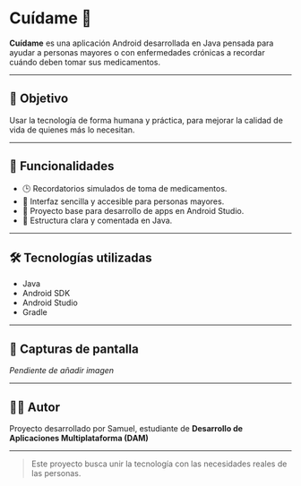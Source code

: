 # Cuídame 💊

**Cuídame** es una aplicación Android desarrollada en Java pensada para ayudar a personas mayores o con enfermedades crónicas a recordar cuándo deben tomar sus medicamentos.

---

## 🧠 Objetivo

Usar la tecnología de forma humana y práctica, para mejorar la calidad de vida de quienes más lo necesitan.

---

## 📲 Funcionalidades

- 🕒 Recordatorios simulados de toma de medicamentos.
- 👴 Interfaz sencilla y accesible para personas mayores.
- 🧪 Proyecto base para desarrollo de apps en Android Studio.
- 📁 Estructura clara y comentada en Java.

---

## 🛠️ Tecnologías utilizadas

- Java
- Android SDK
- Android Studio
- Gradle

---

## 📸 Capturas de pantalla

*Pendiente de añadir imagen*

---

## 🧑‍💻 Autor

Proyecto desarrollado por Samuel, estudiante de **Desarrollo de Aplicaciones Multiplataforma (DAM)**

---

> Este proyecto busca unir la tecnología con las necesidades reales de las personas.

